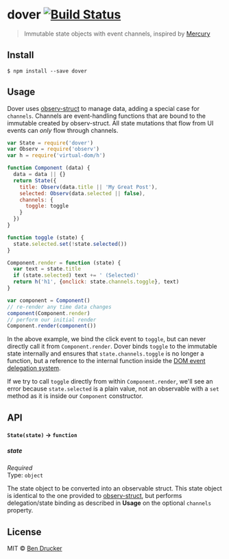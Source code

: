 # dover [![Build Status](https://travis-ci.org/bendrucker/dover.svg?branch=master)](https://travis-ci.org/bendrucker/dover)

> Immutable state objects with event channels, inspired by [Mercury](https://github.com/raynos/mercury)

## Install

```
$ npm install --save dover
```

## Usage

Dover uses [observ-struct](https://github.com/raynos/observ-struct) to manage data, adding a special case for `channels`. Channels are event-handling functions that are bound to the immutable created by observ-struct. All state mutations that flow from UI events can *only* flow through channels.

```js
var State = require('dover')
var Observ = require('observ')
var h = require('virtual-dom/h')

function Component (data) {
  data = data || {}
  return State({
    title: Observ(data.title || 'My Great Post'),
    selected: Observ(data.selected || false),
    channels: {
      toggle: toggle
    }  
  })
}

function toggle (state) {
  state.selected.set(!state.selected())
}

Component.render = function (state) {
  var text = state.title
  if (state.selected) text += ' (Selected)'
  return h('h1', {onclick: state.channels.toggle}, text)
}

var component = Component()
// re-render any time data changes
component(Component.render)
// perform our initial render
Component.render(component())
```

In the above example, we bind the click event to `toggle`, but can never directly call it from `Component.render`. Dover binds `toggle` to the immutable state internally and ensures that `state.channels.toggle` is no longer a function, but a reference to the internal function inside the [DOM event delegation system](https://github.com/raynos/dom-delegator).

If we try to call `toggle` directly from within `Component.render`, we'll see an error because `state.selected` is a plain value, not an observable with a `set` method as it is inside our `Component` constructor.

## API

#### `State(state)` -> `function`

##### state

*Required*  
Type: `object`

The state object to be converted into an observable struct. This state object is identical to the one provided to [observ-struct](https://github.com/raynos/observ-struct), but performs delegation/state binding as described in **Usage** on the optional `channels` property.

## License

MIT © [Ben Drucker](http://bendrucker.me)
